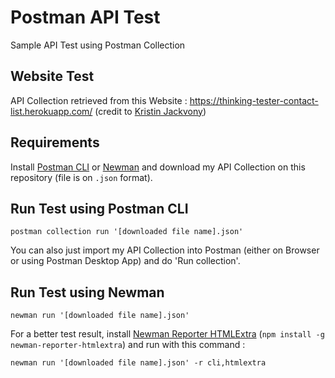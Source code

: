 # Postman API Test
Sample API Test using Postman Collection

## Website Test

API Collection retrieved from this Website : https://thinking-tester-contact-list.herokuapp.com/ (credit to [Kristin Jackvony](https://thinkingtester.com/about/))

## Requirements

Install [Postman CLI](https://learning.postman.com/docs/postman-cli/postman-cli-installation/) or [Newman](https://learning.postman.com/docs/collections/using-newman-cli/installing-running-newman/) and download my API Collection on this repository (file is on `.json` format).

## Run Test using Postman CLI

    postman collection run '[downloaded file name].json'

You can also just import my API Collection into Postman (either on Browser or using Postman Desktop App) and do 'Run collection'.

## Run Test using Newman

    newman run '[downloaded file name].json'

For a better test result, install [Newman Reporter HTMLExtra](https://www.npmjs.com/package/newman-reporter-htmlextra) (`npm install -g newman-reporter-htmlextra`) and run with this command : 

    newman run '[downloaded file name].json' -r cli,htmlextra


